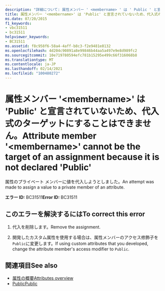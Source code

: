 ```yaml
---
description: "詳細について: 属性メンバー ' <membername> ' は ' Public ' と宣言されていないため、代入式のターゲットにすることはできません。"
title: 属性メンバー '<membername>' は 'Public' と宣言されていないため、代入式のターゲットにすることはできません。
ms.date: 07/20/2015
f1_keywords:
- vbc31511
- bc31511
helpviewer_keywords:
- BC31511
ms.assetid: f8c958f6-58a4-4aff-b8c3-f2e9481e8132
ms.openlocfilehash: 4d204c90891a8e99846b44aa5a497e9e8d989fc2
ms.sourcegitcommit: 10e719780594efc781b15295e499c66f316068b8
ms.translationtype: MT
ms.contentlocale: ja-JP
ms.lasthandoff: 02/14/2021
ms.locfileid: "100480272"
---
```

# <a name="attribute-member-membername-cannot-be-the-target-of-an-assignment-because-it-is-not-declared-public"></a><span data-ttu-id="69e6b-103">属性メンバー '\<membername>' は 'Public' と宣言されていないため、代入式のターゲットにすることはできません。</span><span class="sxs-lookup"><span data-stu-id="69e6b-103">Attribute member '\<membername>' cannot be the target of an assignment because it is not declared 'Public'</span></span>

<span data-ttu-id="69e6b-104">属性のプライベート メンバーに値を代入しようとしました。</span><span class="sxs-lookup"><span data-stu-id="69e6b-104">An attempt was made to assign a value to a private member of an attribute.</span></span>  
  
 <span data-ttu-id="69e6b-105">**エラー ID:** BC31511</span><span class="sxs-lookup"><span data-stu-id="69e6b-105">**Error ID:** BC31511</span></span>  
  
## <a name="to-correct-this-error"></a><span data-ttu-id="69e6b-106">このエラーを解決するには</span><span class="sxs-lookup"><span data-stu-id="69e6b-106">To correct this error</span></span>  
  
1. <span data-ttu-id="69e6b-107">代入を削除します。</span><span class="sxs-lookup"><span data-stu-id="69e6b-107">Remove the assignment.</span></span>  
  
2. <span data-ttu-id="69e6b-108">開発したカスタム属性を使用する場合は、属性メンバーのアクセス修飾子を `Public`に変更します。</span><span class="sxs-lookup"><span data-stu-id="69e6b-108">If using custom attributes that you developed, change the attribute member's access modifier to `Public`.</span></span>  
  
## <a name="see-also"></a><span data-ttu-id="69e6b-109">関連項目</span><span class="sxs-lookup"><span data-stu-id="69e6b-109">See also</span></span>

- [<span data-ttu-id="69e6b-110">属性の概要</span><span class="sxs-lookup"><span data-stu-id="69e6b-110">Attributes overview</span></span>](../programming-guide/concepts/attributes/index.md)
- [<span data-ttu-id="69e6b-111">Public</span><span class="sxs-lookup"><span data-stu-id="69e6b-111">Public</span></span>](../language-reference/modifiers/public.md)
